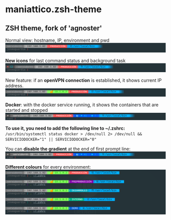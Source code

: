 # maniattico.zsh-theme

## ZSH theme, fork of 'agnoster'

Normal view: hostname, IP, environment and pwd
![captura1](https://github.com/joseaguardia/maniattico-zsh-theme/blob/master/images/zsh2_a.png?raw=true)

**New icons** for last command status and background task
![captura2](https://github.com/joseaguardia/maniattico-zsh-theme/blob/master/images/zsh2_b.png?raw=true)

New feature: if an **openVPN connection** is established, it shows current IP address.
![captura3](https://github.com/joseaguardia/maniattico-zsh-theme/blob/master/images/zsh2_c.png?raw=true)


**Docker**: with the docker service running, it shows the containers that are started and stopped
![captura4](https://github.com/joseaguardia/maniattico-zsh-theme/blob/master/images/zsh2_d.png?raw=true)

**To use it, you need to add the following line to ~/.zshrc:**                           
`/usr/bin/systemctl status docker > /dev/null 2> /dev/null && SERVICIODOCKER="1" || SERVICIODOCKER="0"`

You can **disable the gradient** at the end of first prompt line:
![captura5](https://github.com/joseaguardia/maniattico-zsh-theme/blob/master/images/zsh2_d.png?raw=true)


**Different colours** for every environment:
![captura6](https://github.com/joseaguardia/maniattico-zsh-theme/blob/master/images/zsh2_f.png?raw=true)

